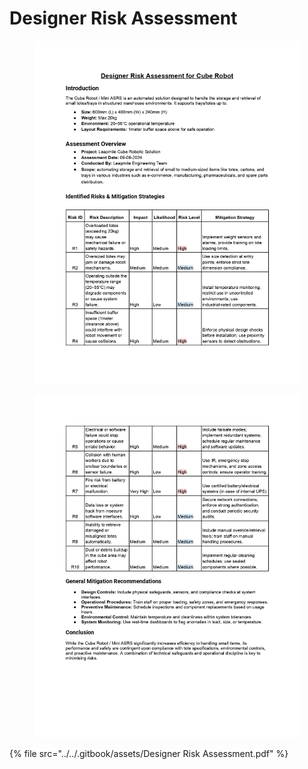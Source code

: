 # Designer Risk Assessment

<figure><img src="../../.gitbook/assets/Designer Risk Assessment - Cube Robotic Solution_page-0001.jpg" alt=""><figcaption></figcaption></figure>

<figure><img src="../../.gitbook/assets/Designer Risk Assessment - Cube Robotic Solution_page-0002.jpg" alt=""><figcaption></figcaption></figure>

{% file src="../../.gitbook/assets/Designer Risk Assessment.pdf" %}
